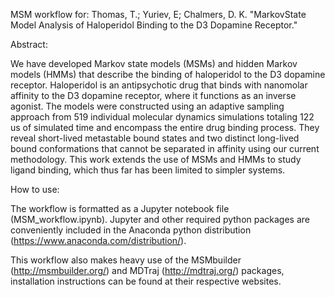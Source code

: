 MSM workflow for: Thomas, T.; Yuriev, E; Chalmers, D. K. "MarkovState Model Analysis of Haloperidol Binding to the D3 Dopamine Receptor."

Abstract:

We have developed Markov state models (MSMs) and hidden Markov models (HMMs) that describe the binding of haloperidol to the D3 dopamine receptor. Haloperidol is an antipsychotic drug that binds with nanomolar affinity to the D3 dopamine receptor, where it functions as an inverse agonist. The models were constructed using an adaptive sampling approach from 519 individual molecular dynamics simulations totaling 122 us of simulated time and encompass the entire drug binding process. They reveal short-lived metastable bound states and two distinct long-lived bound conformations that cannot be separated in affinity using our current methodology. This work extends the use of MSMs and HMMs to study ligand binding, which thus far has been limited to simpler systems.

How to use:

The workflow is formatted as a Jupyter notebook file (MSM_workflow.ipynb). Jupyter and other required python packages are conveniently included in the Anaconda python distribution (https://www.anaconda.com/distribution/).

This workflow also makes heavy use of the MSMbuilder (http://msmbuilder.org/) and MDTraj (http://mdtraj.org/) packages, installation instructions can be found at their respective websites.

